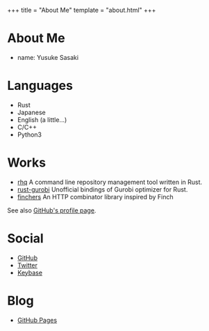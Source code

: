 +++
title = "About Me"
template = "about.html"
+++

# About Me
* name: Yusuke Sasaki

# Languages
* Rust
* Japanese
* English (a little...)
* C/C++
* Python3

# Works
* [rhq](https://github.com/ubnt-intrepid/rhq)
  A command line repository management tool written in Rust.
* [rust-gurobi](https://github.com/ubnt-intrepid/rust-gurobi)
  Unofficial bindings of Gurobi optimizer for Rust.
* [finchers](https://github.com/finchers-rs/finchers)
  An HTTP combinator library inspired by Finch

See also [GitHub's profile page](https://github.com/ubnt-intrepid).

# Social
* [GitHub](https://github.com/ubnt-intrepid)
* [Twitter](https://twitter.com/ubnt_intrepid)
* [Keybase](https://keybase.io/ubnt_intrepid)

# Blog
* [GitHub Pages](http://ubnt-intrepid.github.io/blog)
